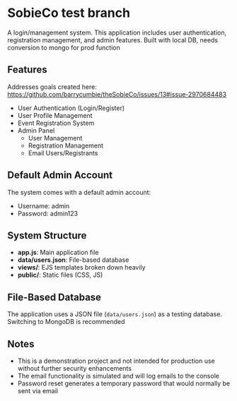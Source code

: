 # SobieCo test branch

A login/management system. This application includes user authentication, registration management, and admin features.
Built with local DB, needs conversion to mongo for prod function

## Features

Addresses goals created here: https://github.com/barrycumbie/theSobieCo/issues/13#issue-2970684483
- User Authentication (Login/Register)
- User Profile Management
- Event Registration System
- Admin Panel
  - User Management
  - Registration Management
  - Email Users/Registrants
  
## Default Admin Account

The system comes with a default admin account:

- Username: admin
- Password: admin123

## System Structure

- **app.js**: Main application file
- **data/users.json**: File-based database
- **views/**: EJS templates
    broken down heavily
- **public/**: Static files (CSS, JS)

## File-Based Database

The application uses a JSON file (`data/users.json`) as a testing database. Switching to MongoDB is recommended

## Notes

- This is a demonstration project and not intended for production use without further security enhancements
- The email functionality is simulated and will log emails to the console
- Password reset generates a temporary password that would normally be sent via email
